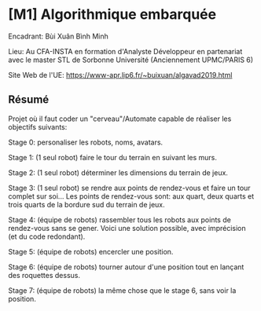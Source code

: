 # [M1] Algorithmique embarquée

Encadrant: Bùi Xuân Bình Minh

Lieu: Au CFA-INSTA en formation d'Analyste Développeur en partenariat avec le master STL de Sorbonne Université (Anciennement UPMC/PARIS 6)

Site Web de l'UE: https://www-apr.lip6.fr/~buixuan/algavad2019.html

## Résumé

Projet où il faut coder un "cerveau"/Automate capable de réaliser les objectifs suivants:

Stage 0: personaliser les robots, noms, avatars.

Stage 1: (1 seul robot) faire le tour du terrain en suivant les murs.

Stage 2: (1 seul robot) déterminer les dimensions du terrain de jeux.

Stage 3: (1 seul robot) se rendre aux points de rendez-vous et faire un tour complet sur soi... Les points de rendez-vous sont: aux quart, deux quarts et trois quarts de la bordure sud du terrain de jeux.

Stage 4: (équipe de robots) rassembler tous les robots aux points de rendez-vous sans se gener. Voici une solution possible, avec imprécision (et du code redondant).

Stage 5: (équipe de robots) encercler une position.

Stage 6: (équipe de robots) tourner autour d'une position tout en lançant des roquettes dessus.

Stage 7: (équipe de robots) la même chose que le stage 6, sans voir la position.
